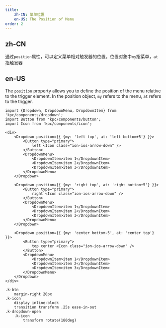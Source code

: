 ```yaml
---
title: 
    zh-CN: 菜单位置
    en-US: The Position of Menu
order: 2
---
```


## zh-CN

通过`position`属性，可以定义菜单相对触发器的位置。位置对象中`my`指菜单，`at`指触发器

## en-US

The `position` property allows you to define the position of the menu relative to the trigger element. 
In the position object, `my` refers to the menu, `at` refers to the trigger.

```vdt
import {Dropdown, DropdownMenu, DropdownItem} from 'kpc/components/dropdown';
import Button from 'kpc/components/button';
import Icon from 'kpc/components/icon';

<div>
    <Dropdown position={{ {my: 'left top', at: 'left bottom+5'} }}>
        <Button type="primary">
            left <Icon class="ion-ios-arrow-down" />
        </Button>
        <DropdownMenu>
            <DropdownItem>item 1</DropdownItem>
            <DropdownItem>item 2</DropdownItem>
            <DropdownItem>item 3</DropdownItem>
        </DropdownMenu>
    </Dropdown>

    <Dropdown position={{ {my: 'right top', at: 'right bottom+5'} }}>
        <Button type="primary">
            right <Icon class="ion-ios-arrow-down" />
        </Button>
        <DropdownMenu>
            <DropdownItem>item 1</DropdownItem>
            <DropdownItem>item 2</DropdownItem>
            <DropdownItem>item 3</DropdownItem>
        </DropdownMenu>
    </Dropdown>

    <Dropdown position={{ {my: 'center bottom-5', at: 'center top'} }}>
        <Button type="primary">
            top center <Icon class="ion-ios-arrow-down" />
        </Button>
        <DropdownMenu>
            <DropdownItem>item 1</DropdownItem>
            <DropdownItem>item 2</DropdownItem>
            <DropdownItem>item 3</DropdownItem>
        </DropdownMenu>
    </Dropdown>
</div>
```

```styl
.k-btn
    margin-right 20px
.k-icon
    display inline-block
    transition transform .25s ease-in-out
.k-dropdown-open
    .k-icon
        transform rotate(180deg)
```
